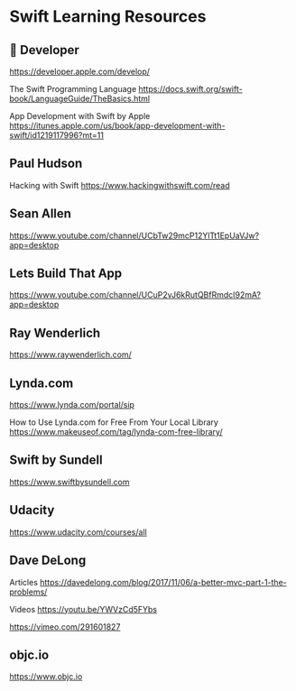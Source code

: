 # Swift Learning Resources

##  Developer

https://developer.apple.com/develop/

The Swift Programming Language 
https://docs.swift.org/swift-book/LanguageGuide/TheBasics.html

App Development with Swift by Apple
https://itunes.apple.com/us/book/app-development-with-swift/id1219117996?mt=11


## Paul Hudson

Hacking with Swift
https://www.hackingwithswift.com/read


## Sean Allen
https://www.youtube.com/channel/UCbTw29mcP12YlTt1EpUaVJw?app=desktop


## Lets Build That App
https://www.youtube.com/channel/UCuP2vJ6kRutQBfRmdcI92mA?app=desktop


## Ray Wenderlich
https://www.raywenderlich.com/


## Lynda.com
https://www.lynda.com/portal/sip

How to Use Lynda.com for Free From Your Local Library
https://www.makeuseof.com/tag/lynda-com-free-library/


## Swift by Sundell
https://www.swiftbysundell.com


## Udacity 
https://www.udacity.com/courses/all


## Dave DeLong

Articles
https://davedelong.com/blog/2017/11/06/a-better-mvc-part-1-the-problems/

Videos
https://youtu.be/YWVzCd5FYbs

https://vimeo.com/291601827


## objc.io
https://www.objc.io

